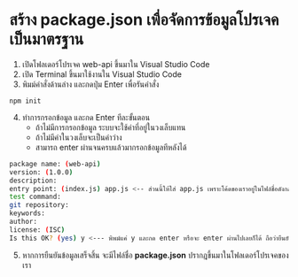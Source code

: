 
# สร้าง package.json เพื่อจัดการข้อมูลโปรเจคเป็นมาตรฐาน


1. เปิดโฟลเดอร์โปรเจค web-api ขึ้นมาใน Visual Studio Code
2. เปิด Terminal ขึ้นมาใช้งานใน Visual Studio Code
3. พิมม์คำสั่งด้านล่าง และกดปุ่ม Enter เพื่อรันคำสั่ง

```
npm init
```

4. ทำการกรอกข้อมูล และกด Enter ทีละขั้นตอน 
    - ถ้าไม่มีการกรอกข้อมูล ระบบจะใช้ค่าที่อยู่ในวงเล็บแทน 
    - ถ้าไม่มีค่าในวงเล็บจะเป็นค่าว่าง
    - สามารถ enter ผ่านจนครบแล้วมากรอกข้อมูลทีหลังได้ 

```bash
package name: (web-api) 
version: (1.0.0) 
description: 
entry point: (index.js) app.js <-- ส่วนนี้ให้ใส่ app.js เพราะโค้ดของเราอยู่ในไฟล์ชื่อดังกล่าว
test command: 
git repository: 
keywords: 
author: 
license: (ISC) 
Is this OK? (yes) y <--- พิพม์แค่ y และกด enter หรือจะ enter ผ่านไปเลยก็ได้ ถือว่ายืนยันเหมือนกัน
```

5. หากการยืนยันข้อมูลเสร็จสิ้น จะมีไฟล์ชื่อ **package.json** ปรากฎขึ้นมาในโฟลเดอร์โปรเจคของเรา

